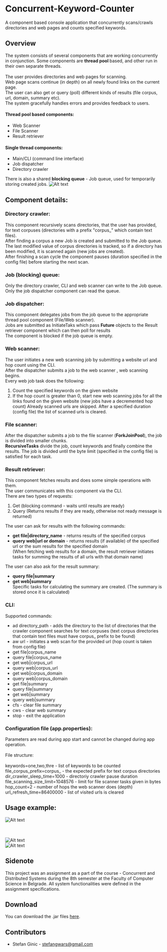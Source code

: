 # Concurrent-Keyword-Counter
A component based console application that concurrently scans/crawls directories and web pages and counts specified keywords.

## Overview
The system consists of several components that are working concurrently in conjunction. Some components are <b> thread pool </b> based, and other run in their own separate threads.<br><br>
The user provides directories and web pages for scanning.<br>
Web page scans continue (in depth) on all newly found links on the current page.<br>
The user can also get or query (poll) different kinds of results (file corpus, url, domain, summary etc).<br>
The system gracefully handles errors and provides feedback to users.

#### Thread pool based components:
* Web Scanner
* File Scanner
* Result retriever
#### Single thread components:
* Main/CLI (command line interface)
* Job dispatcher
* Directory crawler

There is also a shared <b>blocking queue</b> - Job queue, used for temporarily storing created jobs.
![Alt text](images/image.png?raw=true "")

## Component details:

### Directory crawler:
This component recursively scans directories, that the user has provided, for text corpuses (directories with a prefix "corpus_" which contain text files). <br>
After finding a corpus a new Job is created and submitted to the Job queue.<br>
The last modified value of corpus directories is tracked, so if a directory has been modified, it is scanned again (new jobs are created). <br>
After finishing a scan cycle the component pauses (duration specified in the config file) before starting the next scan.

### Job (blocking) queue:
Only the directory crawler, CLI and web scanner can write to the Job queue.<br>
Only the job dispatcher component can read the queue.

### Job dispatcher:
This component delegates jobs from the job queue to the appropriate thread pool component (File/Web scanner).<br>
Jobs are submitted as InitiateTaks which pass <b>Future</b> objects to the Result retriever component which can then poll for results<br>
The component is blocked if the job queue is empty.

### Web scanner:
The user initiates a new web scanning job by submitting a website url and hop count using the CLI. <br>
After the dispatcher submits a job to the web scanner , web scanning begins.<br>
Every web job task does the following:
1. Count the specified keywords on the given website
2. If the hop count is greater than 0, start new web scanning jobs for all the links found on the given website (new jobs have a decremented hop count)
Already scanned urls are skipped. After a specified duration (config file) the list of scanned urls is cleared.

### File scanner:
After the dispatcher submits a job to the file scanner (<b>ForkJoinPool</b>), the job is divided into smaller chunks. <br>
<b>RecursiveTasks</b> divide the job, count keywords and finally combine the results.</b>
The job is divided until the byte limit (specified in the config file) is satisfied for each task.

### Result retriever:
This component fetches results and does some simple operations with them.<br>
The user communicates with this component via the CLI. <br>
There are two types of requests:
1. Get (blocking command - waits until results are ready)
2. Query (Returns results if they are ready, otherwise not ready message is returned)

The user can ask for results with the following commands: <br>
* <b>get file|directory_name</b> - returns results of the specified corpus<br>
* <b>query web|url or domain</b> - returns results (if available) of the specified url or the sum results for the specified domain<br>
(When fetching web results for a domain, the result retriever initiates tasks for summing the results of all urls with that domain name)<br>

The user can also ask for the result summary:
* <b>query file|summary</b><br>
* <b>get web|summary</b><br>
Specific tasks for calculating the summary are created. (The summary is stored once it is calculated)

### CLI:
Supported commands:
* ad directory_path - adds the directory to the list of directories that the crawler component searches for text corpuses (text corpus directories that contain text files must have corpus_ prefix to be found)
* aw url - initiates a web scan for the provided url (hop count is taken from config file)
* get file|corpus_name
* query file|corpus_name
* get web|corpus_url
* query web|corpus_url
* get web|corpus_domain
* query web|corpus_domain
* get file|summary
* query file|summary
* get web|summary
* query web|summary
* cfs - clear file summary
* cws - clear web summary
* stop - exit the application
  
### Configuration file (app.properties):
Parameters are read during app start and cannot be changed during app operation.<br><br>
File structure: <br><br>
keywords=one,two,thre - list of keywords to be counted<br>
file_corpus_prefix=corpus_ - the expected prefix for text corpus directories<br>
dir_crawler_sleep_time=1000 - directoriy crawler pause duration<br>
file_scanning_size_limit=1048576 - limit for file scanner tasks given in bytes<br>
hop_count=2 - number of hops the web scanner does (depth)<br>
url_refresh_time=86400000 - list of visited urls is cleared<br>

## Usage example:

![Alt text](images/example3.png?raw=true "")<br><br><br>

![Alt text](images/example5.png?raw=true "")<br>
![Alt text](images/example4.png?raw=true "")<br>

## Sidenote
This project was an assignment as a part of the course - Concurrent and Distributed Systems during the 8th semester at the Faculty of Computer Science in Belgrade. All system functionalities were defined in the assignment specifications.

## Download
You can download the .jar files [here](download/Concurrent-Keyword-Counter.zip).<br>

## Contributors
- Stefan Ginic - <stefangwars@gmail.com>
